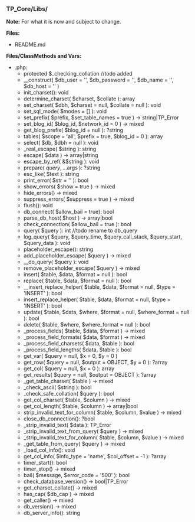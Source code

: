 ### TP_Core/Libs/

**Note:** For what it is now and subject to change. 

**Files:** 
- README.md

**Files/ClassMethods and Vars:**  
- .php: 	
	* protected $_checking_collation //todo added 
	* __construct( $db_user = '', $db_password = '', $db_name = '', $db_host = '' ) 
	* init_charset(): void 
	* determine_charset( $charset, $collate ): array 
	* set_charset( $dbh, $charset = null, $collate = null ): void 
	* set_sql_mode( $modes = [] ): void 
	* set_prefix( $prefix, $set_table_names = true ) -> string|TP_Error
	* set_blog_id( $blog_id, $network_id = 0 ) -> mixed
	* get_blog_prefix( $blog_id = null ): ?string 
	* tables( $scope = 'all', $prefix = true, $blog_id = 0 ): array 
	* select( $db, $dbh = null ): void 
	* _real_escape( $string ): string 
	* escape( $data ) -> array|string
	* escape_by_ref( &$string ): void 
	* prepare( $query, ...$args ): ?string 
	* esc_like( $text ): string 
	* print_error( $str = '' ): bool 
	* show_errors( $show = true ) -> mixed 
	* hide_errors() -> mixed 
	* suppress_errors( $suppress = true ) -> mixed 
	* flush(): void 
	* db_connect( $allow_bail = true): bool 
	* parse_db_host( $host ) -> array|bool
	* check_connection( $allow_bail = true ): bool 
	* query( $query ): int //todo rename to db_query
	* log_query( $query, $query_time, $query_call_stack, $query_start, $query_data ): void 
	* placeholder_escape(): string 
	* add_placeholder_escape( $query ) -> mixed  
	* __do_query( $query ): void 
	* remove_placeholder_escape( $query ) -> mixed  
	* insert( $table, $data, $format = null ): bool 
	* replace( $table, $data, $format = null ): bool 
	* __insert_replace_helper( $table, $data, $format = null, $type = 'INSERT' ): bool 
	* insert_replace_helper( $table, $data, $format = null, $type = 'INSERT' ): bool 
	* update( $table, $data, $where, $format = null, $where_format = null ): bool 
	* delete( $table, $where, $where_format = null ): bool 
	* _process_fields( $table, $data, $format ) -> mixed  
	* _process_field_formats( $data, $format ) -> mixed  
	* _process_field_charsets( $data, $table ): bool 
	* _process_field_lengths( $data, $table ): bool 
	* get_var( $query = null, $x = 0, $y = 0 ) 
	* get_row( $query = null, $output = OBJECT, $y = 0 ): ?array 
	* get_col( $query = null, $x = 0 ): array 
	* get_results( $query = null, $output = OBJECT ): ?array 
	* _get_table_charset( $table ) -> mixed 
	* _check_ascii( $string ): bool 
	* _check_safe_collation( $query ): bool 
	* get_col_charset( $table, $column ) -> mixed 
	* get_col_length( $table, $column ) -> array|bool
	* strip_invalid_text_for_column( $table, $column, $value ) -> mixed 
	* close_db_connection(): ?bool 
	* _strip_invalid_text( $data ): TP_Error 
	* _strip_invalid_text_from_query( $query ) -> mixed 
	* _strip_invalid_text_for_column( $table, $column, $value ) -> mixed 
	* _get_table_from_query( $query ) -> mixed  
	* _load_col_info(): void 
	* get_col_info( $info_type = 'name', $col_offset = -1 ): ?array 
	* timer_start(): bool 
	* timer_stop() -> mixed  
	* bail( $message, $error_code = '500' ): bool 
	* check_database_version() -> bool|TP_Error 
	* get_charset_collate() -> mixed  
	* has_cap( $db_cap ) -> mixed  
	* get_caller() -> mixed  
	* db_version() -> mixed  
	* db_server_info(): string 
